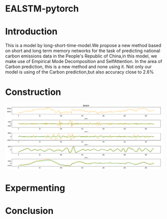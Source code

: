 # EALSTM-pytorch
# Introduction
 This is a model by long-short-time-model.We propose a new method based on short and long term memory networks for the task of predicting national carbon emissions data in the People's Republic of China,in this model,  we make use of Empirical Mode Decomposition and SelfAttention. In the area of Carbon prediction, this is a new method and none using it. Not only our model is using of the Carbon prediction,but also accuracy close to 2.6% 
# Construction
![EMD](https://github.com/triste-creator/EALSTM-pytorch/blob/triste-creator-patch-1/EMD1.png)
# Expermenting
# Conclusion
